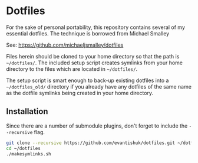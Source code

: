 Dotfiles
========

For the sake of personal portability, this repository contains several of
my essential dotfiles. The technique is borrowed from Michael Smalley

See: https://github.com/michaeljsmalley/dotfiles

Files herein should be cloned to your home directory so that the path is
`~/dotfiles/`.  The included setup script creates symlinks from your home
directory to the files which are located in `~/dotfiles/`.

The setup script is smart enough to back-up existing dotfiles into a
`~/dotfiles_old/` directory if you already have any dotfiles of the same name
as the dotfile symlinks being created in your home directory.

Installation
------------

Since there are a number of submodule plugins, don't forget to include the
`--recursive` flag.

``` bash
git clone --recursive https://github.com/evantishuk/dotfiles.git ~/dotfiles
cd ~/dotfiles
./makesymlinks.sh
```
